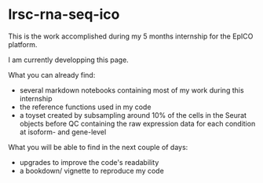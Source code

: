 # lrsc-rna-seq-ico

This is the work accomplished during my 5 months internship for the EpICO platform. 

I am currently developping this page. 

What you can already find:
- several markdown notebooks containing most of my work during this internship
- the reference functions used in my code
- a toyset created by subsampling around 10% of the cells in the Seurat objects before QC containing the raw expression data for each condition at isoform- and gene-level

What you will be able to find in the next couple of days:
- upgrades to improve the code's readability
- a bookdown/ vignette to reproduce my code

